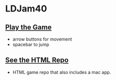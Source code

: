 # LDJam40

## [Play the Game](https://webthingee.github.io/LDJam40Game/)
* arrow buttons for movement
* spacebar to jump

## [See the HTML Repo](https://github.com/webthingee/LDJam40Game) 
* HTML game repo that also includes a mac app.
